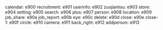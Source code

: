 calendar: e900
recruitment: e901
userinfo: e902
zuojiantou: e903
store: e904
setting: e905
search: e906
plus: e907
person: e908
location: e909
job_share: e90a
job_report: e90b
eye: e90c
delete: e90d
close: e90e
close-1: e90f
circle: e910
camera: e911
back_right: e912
addperson: e913